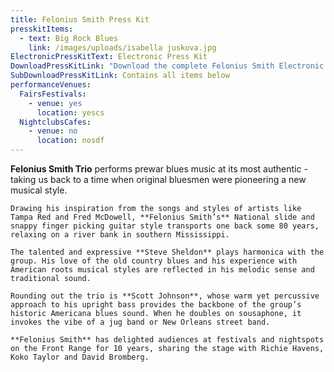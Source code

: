 ```yaml
---
title: Felonius Smith Press Kit
presskitItems:
  - text: Big Rock Blues
    link: /images/uploads/isabella juskova.jpg
ElectronicPressKitText: Electronic Press Kit
DownloadPressKitLink: "Download the complete Felonius Smith Electronic Press Kit "
SubDownloadPressKitLink: Contains all items below
performanceVenues:
  FairsFestivals:
    - venue: yes
      location: yescs
  NightclubsCafes:
    - venue: no
      location: nosdf
---
```

**Felonius Smith Trio** performs prewar blues music at its most authentic - taking us back to a time when original bluesmen were pioneering a new musical style.

    Drawing his inspiration from the songs and styles of artists like Tampa Red and Fred McDowell, **Felonius Smith’s** National slide and snappy finger picking guitar style transports one back some 80 years, relaxing on a river bank in southern Mississippi.

    The talented and expressive **Steve Sheldon** plays harmonica with the group. His love of the old country blues and his experience with American roots musical styles are reflected in his melodic sense and traditional sound.

    Rounding out the trio is **Scott Johnson**, whose warm yet percussive approach to his upright bass provides the backbone of the group’s historic Americana blues sound. When he doubles on sousaphone, it invokes the vibe of a jug band or New Orleans street band.

    **Felonius Smith** has delighted audiences at festivals and nightspots on the Front Range for 10 years, sharing the stage with Richie Havens, Koko Taylor and David Bromberg.
